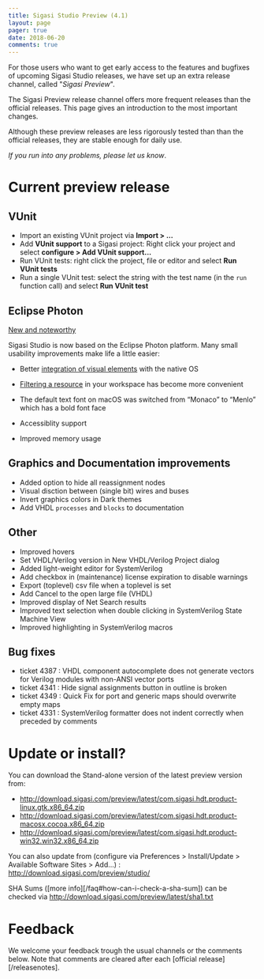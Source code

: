 ```yaml
---
title: Sigasi Studio Preview (4.1)
layout: page
pager: true
date: 2018-06-20
comments: true
---
```


For those users who want to get early access to the features and bugfixes of upcoming Sigasi Studio releases, we have set up an extra release channel, called "*Sigasi Preview*".

The Sigasi Preview release channel offers more frequent releases than the official releases. This page gives an introduction to the most important changes.

Although these preview releases are less rigorously tested than than the official releases, they are stable enough for daily use.

*If you run into any problems, please let us know*.

# Current preview release


## VUnit

* Import an existing VUnit project via **Import > ...**
* Add **VUnit support** to a Sigasi project: Right click your project and select **configure > Add VUnit support...**
* Run VUnit tests: right click the project, file or editor and select **Run VUnit tests**
* Run a single VUnit test: select the string with the test name (in the `run` function call) and select **Run VUnit test**

## Eclipse Photon

[New and noteworthy](https://www.eclipse.org/eclipse/news/4.8/platform.php)

Sigasi Studio is now based on the Eclipse Photon platform.  Many small usability improvements make life a little easier:

* Better [integration of visual elements](https://www.eclipse.org/eclipse/news/4.8/platform.php#windows-modern-directory-dialog) with the native OS
* [Filtering a resource](https://www.eclipse.org/eclipse/news/4.8/platform.php#open-resource-highlight-matching) in your workspace has become more convenient
* The default text font on macOS was switched from “Monaco” to “Menlo” which has a bold font face

* Accessiblity support
* Improved memory usage

## Graphics and Documentation improvements

* Added option to hide all reassignment nodes
* Visual disction between (single bit) wires and buses
* Invert graphics colors in Dark themes
* Add VHDL `processes` and `blocks` to documentation

[comment]: <> (Add option to use graphics configurations in PDF documentation)
[comment]: <> (File > Export for graphics does not use graphical configuration files)

## Other

* Improved hovers
* Set VHDL/Verilog version in New VHDL/Verilog Project dialog
* Added light-weight editor for SystemVerilog
* Add checkbox in (maintenance) license expiration to disable warnings
* Export (toplevel) csv file when a toplevel is set
* Add Cancel to the open large file (VHDL)
* Improved display of Net Search results
* Improved text selection when double clicking in SystemVerilog State Machine View
* Improved highlighting in SystemVerilog macros

[comment]: <> (Remove 32 bit versions from Sigasi Studio build)
[comment]: <> (* Declare as enumeration literal does not select the new literal)
[comment]: <> (* Open design unit is missing project information)

## Bug fixes

- ticket 4387 : VHDL component autocomplete does not generate vectors for Verilog modules with non-ANSI vector ports
- ticket 4341 : Hide signal assignments button in outline is broken
- ticket 4349 : Quick Fix for port and generic maps should overwrite empty maps
- ticket 4331 : SystemVerilog formatter does not indent correctly when preceded by comments

[comment]: <> (- ticket 4377 : Tutorial projects not created automatically when new workspace is created)
[comment]: <> (- ticket 4436 : SystemVerilog PDF export: avoid duplicates caused by include files)

# Update or install?

You can download the Stand-alone version of the latest preview version from:

* <http://download.sigasi.com/preview/latest/com.sigasi.hdt.product-linux.gtk.x86_64.zip>
* <http://download.sigasi.com/preview/latest/com.sigasi.hdt.product-macosx.cocoa.x86_64.zip>
* <http://download.sigasi.com/preview/latest/com.sigasi.hdt.product-win32.win32.x86_64.zip>

You can also update from (configure via Preferences > Install/Update > Available Software Sites > Add...) :
  http://download.sigasi.com/preview/studio/

SHA Sums ([more info][/faq#how-can-i-check-a-sha-sum]) can be checked via <http://download.sigasi.com/preview/latest/sha1.txt>

# Feedback

We welcome your feedback trough the usual channels or the comments below. Note that comments are cleared after each [official release][/releasenotes].

